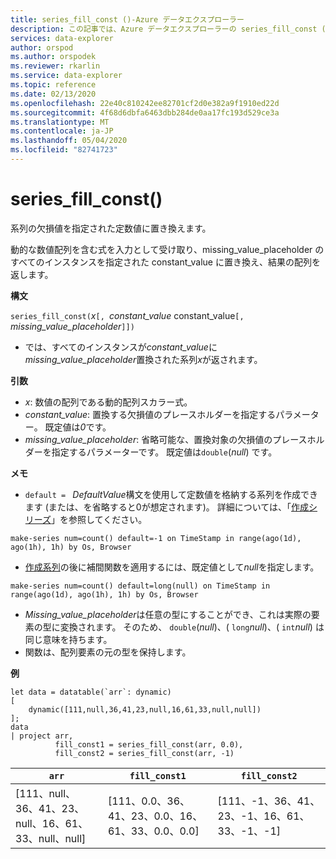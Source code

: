 ```yaml
---
title: series_fill_const ()-Azure データエクスプローラー
description: この記事では、Azure データエクスプローラーの series_fill_const () について説明します。
services: data-explorer
author: orspod
ms.author: orspodek
ms.reviewer: rkarlin
ms.service: data-explorer
ms.topic: reference
ms.date: 02/13/2020
ms.openlocfilehash: 22e40c810242ee82701cf2d0e382a9f1910ed22d
ms.sourcegitcommit: 4f68d6dbfa6463dbb284de0aa17fc193d529ce3a
ms.translationtype: MT
ms.contentlocale: ja-JP
ms.lasthandoff: 05/04/2020
ms.locfileid: "82741723"
---
```

# <a name="series_fill_const"></a>series_fill_const()

系列の欠損値を指定された定数値に置き換えます。

動的な数値配列を含む式を入力として受け取り、missing_value_placeholder のすべてのインスタンスを指定された constant_value に置き換え、結果の配列を返します。

**構文**

`series_fill_const(`*x*`[, `*constant_value* constant_value`[,` *missing_value_placeholder*`]])`
* では、すべてのインスタンスが*constant_value*に*missing_value_placeholder*置換された系列*x*が返されます。

**引数**

* *x*: 数値の配列である動的配列スカラー式。
* *constant_value*: 置換する欠損値のプレースホルダーを指定するパラメーター。 既定値は*0*です。 
* *missing_value_placeholder*: 省略可能な、置換対象の欠損値のプレースホルダーを指定するパラメーターです。 既定値は`double`(*null*) です。

**メモ**
* `default = ` *DefaultValue*構文を使用して定数値を格納する系列を作成できます (または、を省略すると0が想定されます)。 詳細については、「[作成シリーズ](make-seriesoperator.md)」を参照してください。

```kusto
make-series num=count() default=-1 on TimeStamp in range(ago(1d), ago(1h), 1h) by Os, Browser
```
  
* [作成系列](make-seriesoperator.md)の後に補間関数を適用するには、既定値として*null*を指定します。 

```kusto
make-series num=count() default=long(null) on TimeStamp in range(ago(1d), ago(1h), 1h) by Os, Browser
```
  
* *Missing_value_placeholder*は任意の型にすることができ、これは実際の要素の型に変換されます。 そのため、 `double`(*null*)、( `long`*null*)、( `int`*null*) は同じ意味を持ちます。
* 関数は、配列要素の元の型を保持します。 

**例**

```kusto
let data = datatable(`arr`: dynamic)
[
    dynamic([111,null,36,41,23,null,16,61,33,null,null])   
];
data 
| project arr, 
          fill_const1 = series_fill_const(arr, 0.0),
          fill_const2 = series_fill_const(arr, -1)  
```

|`arr`|`fill_const1`|`fill_const2`|
|---|---|---|
|[111、null、36、41、23、null、16、61、33、null、null]|[111、0.0、36、41、23、0.0、16、61、33、0.0、0.0]|[111、-1、36、41、23、-1、16、61、33、-1、-1]|